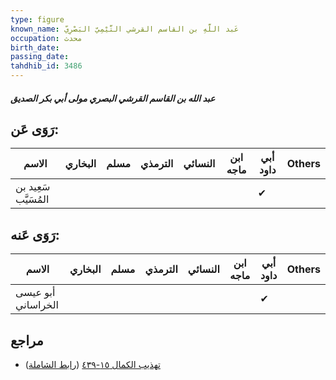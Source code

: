 ```yaml
---
type: figure
known_name: عَبد اللَّهِ بن القاسم القرشي التَّيْمِيّ البَصْرِيّ
occupation: محدث
birth_date:
passing_date:
tahdhib_id: 3486
---
```

##### عبد الله بن القاسم القرشي البصري مولى أبي بكر الصديق

## رَوَى عَن:
| الاسم                | البخاري | مسلم | الترمذي | النسائي | ابن ماجه | أبي داود | Others |
| -------------------- | ------- | ---- | ------- | ------- | -------- | -------- | ------ |
| سَعِيد بن المُسَيَّب |         |      |         |         |          | ✔        |        |
## رَوَى عَنه:
| الاسم              | البخاري | مسلم | الترمذي | النسائي | ابن ماجه | أبي داود | Others |
| ------------------ | ------- | ---- | ------- | ------- | -------- | -------- | ------ |
| أبو عيسى الخراساني |         |      |         |         |          | ✔        |        |
## مراجع
- [تهذيب الكمال ١٥-٤٣٩](obsidian://open?vault=Tahdhib-al-Kamal&file=Figures/٣٤٨٦-عبد%20الله%20بن%20القاسم%20القرشي%20البصري%20مولى%20أبي%20بكر%20الصديق) ([رابط الشاملة](https://shamela.ws/book/3722/7923))